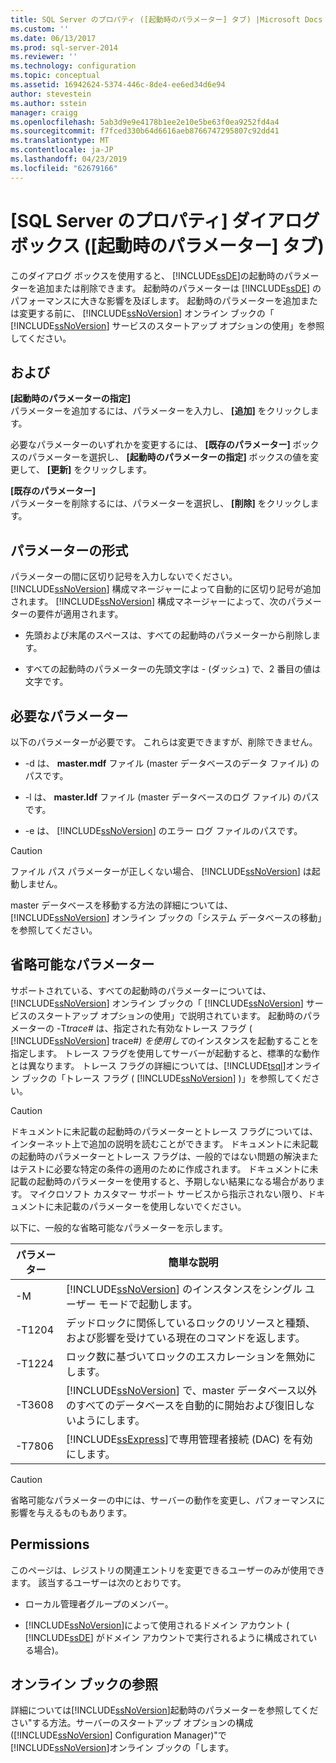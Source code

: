 ```yaml
---
title: SQL Server のプロパティ ([起動時のパラメーター] タブ) |Microsoft Docs
ms.custom: ''
ms.date: 06/13/2017
ms.prod: sql-server-2014
ms.reviewer: ''
ms.technology: configuration
ms.topic: conceptual
ms.assetid: 16942624-5374-446c-8de4-ee6ed34d6e94
author: stevestein
ms.author: sstein
manager: craigg
ms.openlocfilehash: 5ab3d9e9e4178b1ee2e10e5be63f0ea9252fd4a4
ms.sourcegitcommit: f7fced330b64d6616aeb8766747295807c92dd41
ms.translationtype: MT
ms.contentlocale: ja-JP
ms.lasthandoff: 04/23/2019
ms.locfileid: "62679166"
---
```

# <a name="sql-server-properties-startup-parameters-tab"></a>[SQL Server のプロパティ] ダイアログ ボックス ([起動時のパラメーター] タブ)
  このダイアログ ボックスを使用すると、 [!INCLUDE[ssDE](../../includes/ssde-md.md)]の起動時のパラメーターを追加または削除できます。 起動時のパラメーターは [!INCLUDE[ssDE](../../includes/ssde-md.md)] のパフォーマンスに大きな影響を及ぼします。 起動時のパラメーターを追加または変更する前に、 [!INCLUDE[ssNoVersion](../../includes/ssnoversion-md.md)] オンライン ブックの「 [!INCLUDE[ssNoVersion](../../includes/ssnoversion-md.md)] サービスのスタートアップ オプションの使用」を参照してください。  
  
## <a name="options"></a>および  
 **[起動時のパラメーターの指定]**  
 パラメーターを追加するには、パラメーターを入力し、 **[追加]** をクリックします。  
  
 必要なパラメーターのいずれかを変更するには、 **[既存のパラメーター]** ボックスのパラメーターを選択し、 **[起動時のパラメーターの指定]** ボックスの値を変更して、 **[更新]** をクリックします。  
  
 **[既存のパラメーター]**  
 パラメーターを削除するには、パラメーターを選択し、 **[削除]** をクリックします。  
  
## <a name="parameter-format"></a>パラメーターの形式  
 パラメーターの間に区切り記号を入力しないでください。 [!INCLUDE[ssNoVersion](../../includes/ssnoversion-md.md)] 構成マネージャーによって自動的に区切り記号が追加されます。 [!INCLUDE[ssNoVersion](../../includes/ssnoversion-md.md)] 構成マネージャーによって、次のパラメーターの要件が適用されます。  
  
-   先頭および末尾のスペースは、すべての起動時のパラメーターから削除します。  
  
-   すべての起動時のパラメーターの先頭文字は - (ダッシュ) で、2 番目の値は文字です。  
  
## <a name="required-parameters"></a>必要なパラメーター  
 以下のパラメーターが必要です。 これらは変更できますが、削除できません。  
  
-   -d は、 **master.mdf** ファイル (master データベースのデータ ファイル) のパスです。  
  
-   -l は、 **master.ldf** ファイル (master データベースのログ ファイル) のパスです。  
  
-   -e は、 [!INCLUDE[ssNoVersion](../../includes/ssnoversion-md.md)] のエラー ログ ファイルのパスです。  
  
> [!CAUTION]  
>  ファイル パス パラメーターが正しくない場合、 [!INCLUDE[ssNoVersion](../../includes/ssnoversion-md.md)] は起動しません。  
  
 master データベースを移動する方法の詳細については、 [!INCLUDE[ssNoVersion](../../includes/ssnoversion-md.md)] オンライン ブックの「システム データベースの移動」を参照してください。  
  
## <a name="optional-parameters"></a>省略可能なパラメーター  
 サポートされている、すべての起動時のパラメーターについては、 [!INCLUDE[ssNoVersion](../../includes/ssnoversion-md.md)] オンライン ブックの「 [!INCLUDE[ssNoVersion](../../includes/ssnoversion-md.md)] サービスのスタートアップ オプションの使用」で説明されています。 起動時のパラメーターの -T*trace#* は、指定された有効なトレース フラグ ( [!INCLUDE[ssNoVersion](../../includes/ssnoversion-md.md)] trace#*) を使用して*のインスタンスを起動することを指定します。 トレース フラグを使用してサーバーが起動すると、標準的な動作とは異なります。 トレース フラグの詳細については、[!INCLUDE[tsql](../../includes/tsql-md.md)]オンライン ブックの「トレース フラグ ( [!INCLUDE[ssNoVersion](../../includes/ssnoversion-md.md)] )」を参照してください。  
  
> [!CAUTION]  
>  ドキュメントに未記載の起動時のパラメーターとトレース フラグについては、インターネット上で追加の説明を読むことができます。 ドキュメントに未記載の起動時のパラメーターとトレース フラグは、一般的ではない問題の解決またはテストに必要な特定の条件の適用のために作成されます。 ドキュメントに未記載の起動時のパラメーターを使用すると、予期しない結果になる場合があります。 マイクロソフト カスタマー サポート サービスから指示されない限り、ドキュメントに未記載のパラメーターを使用しないでください。  
  
 以下に、一般的な省略可能なパラメーターを示します。  
  
|パラメーター|簡単な説明|  
|---------------|-----------------------|  
|-M|[!INCLUDE[ssNoVersion](../../includes/ssnoversion-md.md)] のインスタンスをシングル ユーザー モードで起動します。|  
|-T1204|デッドロックに関係しているロックのリソースと種類、および影響を受けている現在のコマンドを返します。|  
|-T1224|ロック数に基づいてロックのエスカレーションを無効にします。|  
|-T3608|[!INCLUDE[ssNoVersion](../../includes/ssnoversion-md.md)] で、master データベース以外のすべてのデータベースを自動的に開始および復旧しないようにします。|  
|-T7806|[!INCLUDE[ssExpress](../../includes/ssexpress-md.md)]で専用管理者接続 (DAC) を有効にします。|  
  
> [!CAUTION]  
>  省略可能なパラメーターの中には、サーバーの動作を変更し、パフォーマンスに影響を与えるものもあります。  
  
## <a name="permissions"></a>Permissions  
 このページは、レジストリの関連エントリを変更できるユーザーのみが使用できます。 該当するユーザーは次のとおりです。  
  
-   ローカル管理者グループのメンバー。  
  
-   [!INCLUDE[ssNoVersion](../../includes/ssnoversion-md.md)]によって使用されるドメイン アカウント ( [!INCLUDE[ssDE](../../includes/ssde-md.md)] がドメイン アカウントで実行されるように構成されている場合)。  
  
## <a name="books-online-references"></a>オンライン ブックの参照  
 詳細については[!INCLUDE[ssNoVersion](../../includes/ssnoversion-md.md)]起動時のパラメーターを参照してください"する方法。サーバーのスタートアップ オプションの構成 ([!INCLUDE[ssNoVersion](../../includes/ssnoversion-md.md)] Configuration Manager)"で[!INCLUDE[ssNoVersion](../../includes/ssnoversion-md.md)]オンライン ブックの「します。  
  
  
